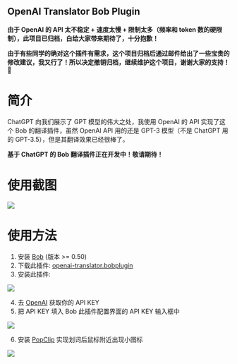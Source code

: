 OpenAI Translator Bob Plugin
----------------------------

**由于 OpenAI 的 API 太不稳定 + 速度太慢 + 限制太多（频率和 token 数的硬限制），此项目已归档，白给大家带来期待了，十分抱歉！**

**由于有些同学的确对这个插件有需求，这个项目归档后通过邮件给出了一些宝贵的修改建议，我又行了！所以决定撤销归档，继续维护这个项目，谢谢大家的支持！🙏**

# 简介

ChatGPT 向我们展示了 GPT 模型的伟大之处，我使用 OpenAI 的 API 实现了这个 Bob 的翻译插件，虽然 OpenAI API 用的还是 GPT-3 模型（不是 ChatGPT 用的 GPT-3.5），但是其翻译效果已经很棒了。

**基于 ChatGPT 的 Bob 翻译插件正在开发中！敬请期待！**

# 使用截图

![](https://user-images.githubusercontent.com/1206493/219938216-078ff6f2-5ba8-4636-af94-63d36997894b.gif)

# 使用方法

1. 安装 [Bob](https://bobtranslate.com/guide/#%E5%AE%89%E8%A3%85) (版本 >= 0.50)
2. 下载此插件: [openai-translator.bobplugin](https://github.com/yetone/bob-plugin-openai-translator/releases)
3. 安装此插件:

![](https://user-images.githubusercontent.com/1206493/219937302-6be8d362-1520-4906-b8d6-284d01012837.gif)

4. 去 [OpenAI](https://platform.openai.com/account/api-keys) 获取你的 API KEY
5. 把 API KEY 填入 Bob 此插件配置界面的 API KEY
 输入框中

![](https://user-images.githubusercontent.com/1206493/219937398-8e5bb8d2-7dc8-404a-96e7-a937e08c939f.gif)

6. 安装 [PopClip](https://bobtranslate.com/guide/integration/popclip.html) 实现划词后鼠标附近出现小图标

![](https://user-images.githubusercontent.com/1206493/219933584-d0c2b6cf-8fa0-40a6-858f-8f4bf05f38ef.gif)
